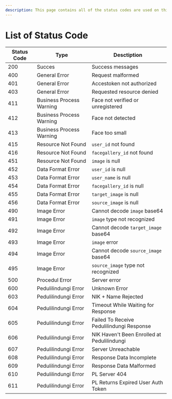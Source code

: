```yaml
---
description: This page contains all of the status codes are used on this API.
---
```


# List of Status Code

| Status Code | Type                     | Desctiption                                 |
| ----------- | ------------------------ | ------------------------------------------- |
| 200         | Succes                   | Success messages                            |
| 400         | General Error            | Request malformed                           |
| 401         | General Error            | Accestoken not authorized                   |
| 403         | General Error            | Requested resource denied                   |
| 411         | Business Process Warning | Face not verified or unregistered           |
| 412         | Business Process Warning | Face not detected                           |
| 413         | Business Process Warning | Face too small                              |
| 415         | Resource Not Found       | `user_id` not found                         |
| 416         | Resource Not Found       | `facegallery_id` not found                  |
| 451         | Resource Not Found       | `image` is null                             |
| 452         | Data Format Error        | `user_id` is null                           |
| 453         | Data Format Error        | `user_name` is null                         |
| 454         | Data Format Error        | `facegallery_id` is null                    |
| 455         | Data Format Error        | `target_image` is null                      |
| 456         | Data Format Error        | `source_image` is null                      |
| 490         | Image Error              | Cannot decode `image` base64                |
| 491         | Image Error              | `image` type not recognized                 |
| 492         | Image Error              | Cannot decode `target_image` base64         |
| 493         | Image Error              | `image` error                               |
| 494         | Image Error              | Cannot decode `source_image` base64         |
| 495         | Image Error              | `source_image` type not recognized          |
| 500         | Procedul Error           | Server error                                |
| 600         | Pedulilindungi Error     | Unknown Error                               |
| 603         | Pedulilindungi Error     | NIK + Name Rejected                         |
| 604         | Pedulilindungi Error     | Timeout While Waiting for Response          |
| 605         | Pedulilindungi Error     | Failed To Receive Pedulilindungi Response   |
| 606         | Pedulilindungi Error     | NIK Haven't Been Enrolled at Pedulilindungi |
| 607         | Pedulilindungi Error     | Server Unreachable                          |
| 608         | Pedulilindungi Error     | Response Data Incomplete                    |
| 609         | Pedulilindungi Error     | Response Data Malformed                     |
| 610         | Pedulilindungi Error     | PL Server 404                               |
| 611         | Pedulilindungi Error     | PL Returns Expired User Auth Token          |
